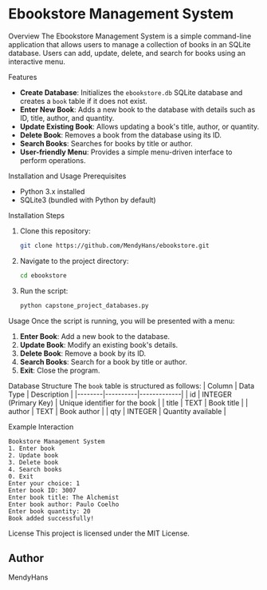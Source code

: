 # Ebookstore Management System
Overview
The Ebookstore Management System is a simple command-line application that allows users to manage a collection of books in an SQLite database. Users can add, update, delete, and search for books using an interactive menu.

Features
- **Create Database**: Initializes the `ebookstore.db` SQLite database and creates a `book` table if it does not exist.
- **Enter New Book**: Adds a new book to the database with details such as ID, title, author, and quantity.
- **Update Existing Book**: Allows updating a book's title, author, or quantity.
- **Delete Book**: Removes a book from the database using its ID.
- **Search Books**: Searches for books by title or author.
- **User-friendly Menu**: Provides a simple menu-driven interface to perform operations.

Installation and Usage
Prerequisites
- Python 3.x installed
- SQLite3 (bundled with Python by default)

Installation Steps
1. Clone this repository:
   ```sh
   git clone https://github.com/MendyHans/ebookstore.git
   ```
2. Navigate to the project directory:
   ```sh
   cd ebookstore
   ```
3. Run the script:
   ```sh
   python capstone_project_databases.py
   ```

Usage
Once the script is running, you will be presented with a menu:
1. **Enter Book**: Add a new book to the database.
2. **Update Book**: Modify an existing book's details.
3. **Delete Book**: Remove a book by its ID.
4. **Search Books**: Search for a book by title or author.
5. **Exit**: Close the program.

Database Structure
The `book` table is structured as follows:
| Column | Data Type | Description |
|--------|----------|-------------|
| id | INTEGER (Primary Key) | Unique identifier for the book |
| title | TEXT | Book title |
| author | TEXT | Book author |
| qty | INTEGER | Quantity available |

Example Interaction
```
Bookstore Management System
1. Enter book
2. Update book
3. Delete book
4. Search books
0. Exit
Enter your choice: 1
Enter book ID: 3007
Enter book title: The Alchemist
Enter book author: Paulo Coelho
Enter book quantity: 20
Book added successfully!
```

License
This project is licensed under the MIT License.

## Author
MendyHans


